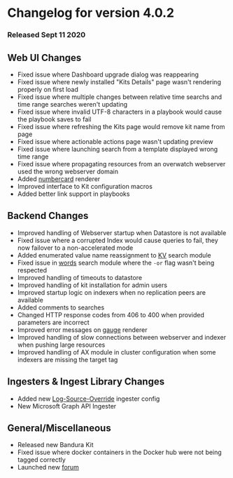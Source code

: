 # Changelog for version 4.0.2

### Released Sept 11 2020


## Web UI Changes
* Fixed issue where Dashboard upgrade dialog was reappearing
* Fixed issue where newly installed "Kits Details" page wasn't rendering properly on first load
* Fixed issue where multiple changes between relative time searchs and time range searches weren't updating
* Fixed issue where invalid UTF-8 characters in a playbook would cause the playbook saves to fail
* Fixed issue where refreshing the Kits page would remove kit name from page
* Fixed issue where actionable actions page wasn't updating preview
* Fixed issue where launching search from a template displayed wrong time range
* Fixed issue where propagating resources from an overwatch webserver used the wrong webserver domain
* Added [numbercard](#!search/numbercard/numbercard.md) renderer
* Improved interface to Kit configuration macros
* Added better link support in playbooks

## Backend Changes
* Improved handling of Webserver startup when Datastore is not available
* Fixed issue where a corrupted Index would cause queries to fail, they now failover to a non-accelerated mode
* Added enumerated value name reassignment to [KV](#!search/kv/kv.md) search module
* Fixed issue in [words](#!search/words/words.md) search module where the `-or` flag wasn't being respected
* Improved handling of timeouts to datastore
* Improved handling of kit installation for admin users
* Improved startup logic on indexers when no replication peers are available
* Added comments to searches
* Changed HTTP response codes from 406 to 400 when provided parameters are incorrect
* Improved error messages on [gauge](#!search/gauge/gauge.md) renderer
* Improved handling of slow connections between webserver and indexer when pushing large resources
* Improved handling of AX module in cluster configuration when some indexers are missing the target tag

## Ingesters & Ingest Library Changes
* Added new [Log-Source-Override](#!ingesters/ingesters.md#Log-Source-Override) ingester config
* New Microsoft Graph API Ingester 

## General/Miscellaneous
* Released new Bandura Kit
* Fixed issue where docker containers in the Docker hub were not being tagged correctly
* Launched new [forum](https://forum.gravwell.io)
